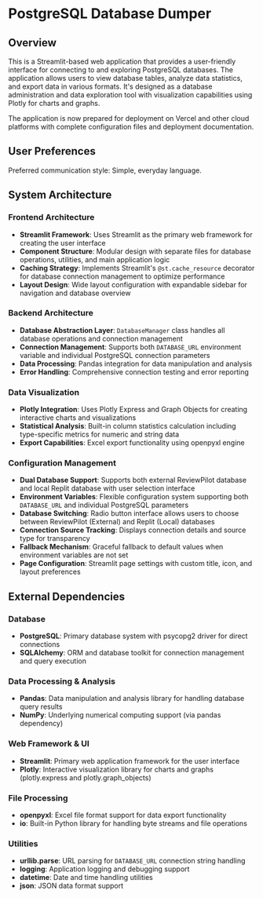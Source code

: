 # PostgreSQL Database Dumper

## Overview

This is a Streamlit-based web application that provides a user-friendly interface for connecting to and exploring PostgreSQL databases. The application allows users to view database tables, analyze data statistics, and export data in various formats. It's designed as a database administration and data exploration tool with visualization capabilities using Plotly for charts and graphs.

The application is now prepared for deployment on Vercel and other cloud platforms with complete configuration files and deployment documentation.

## User Preferences

Preferred communication style: Simple, everyday language.

## System Architecture

### Frontend Architecture
- **Streamlit Framework**: Uses Streamlit as the primary web framework for creating the user interface
- **Component Structure**: Modular design with separate files for database operations, utilities, and main application logic
- **Caching Strategy**: Implements Streamlit's `@st.cache_resource` decorator for database connection management to optimize performance
- **Layout Design**: Wide layout configuration with expandable sidebar for navigation and database overview

### Backend Architecture
- **Database Abstraction Layer**: `DatabaseManager` class handles all database operations and connection management
- **Connection Management**: Supports both `DATABASE_URL` environment variable and individual PostgreSQL connection parameters
- **Data Processing**: Pandas integration for data manipulation and analysis
- **Error Handling**: Comprehensive connection testing and error reporting

### Data Visualization
- **Plotly Integration**: Uses Plotly Express and Graph Objects for creating interactive charts and visualizations
- **Statistical Analysis**: Built-in column statistics calculation including type-specific metrics for numeric and string data
- **Export Capabilities**: Excel export functionality using openpyxl engine

### Configuration Management
- **Dual Database Support**: Supports both external ReviewPilot database and local Replit database with user selection interface
- **Environment Variables**: Flexible configuration system supporting both `DATABASE_URL` and individual PostgreSQL parameters
- **Database Switching**: Radio button interface allows users to choose between ReviewPilot (External) and Replit (Local) databases
- **Connection Source Tracking**: Displays connection details and source type for transparency
- **Fallback Mechanism**: Graceful fallback to default values when environment variables are not set
- **Page Configuration**: Streamlit page settings with custom title, icon, and layout preferences

## External Dependencies

### Database
- **PostgreSQL**: Primary database system with psycopg2 driver for direct connections
- **SQLAlchemy**: ORM and database toolkit for connection management and query execution

### Data Processing & Analysis
- **Pandas**: Data manipulation and analysis library for handling database query results
- **NumPy**: Underlying numerical computing support (via pandas dependency)

### Web Framework & UI
- **Streamlit**: Primary web application framework for the user interface
- **Plotly**: Interactive visualization library for charts and graphs (plotly.express and plotly.graph_objects)

### File Processing
- **openpyxl**: Excel file format support for data export functionality
- **io**: Built-in Python library for handling byte streams and file operations

### Utilities
- **urllib.parse**: URL parsing for `DATABASE_URL` connection string handling
- **logging**: Application logging and debugging support
- **datetime**: Date and time handling utilities
- **json**: JSON data format support